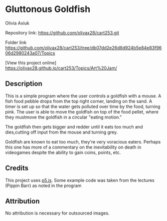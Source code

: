 # Gluttonous Goldfish

Olivia Axiuk

Repository link: https://github.com/olivax28/cart253.git

Folder link  https://github.com/olivax28/cart253/tree/db07dd2e26d8d924b5e84e83f9606d2980243a07/Topics

[View this project online] https://olivax28.github.io/cart253/Topics/Art%20Jam/


## Description

This is a simple program where the user controls a goldfish with a mouse. A fish food pebble drops from the top right corner, landing on the sand. A timer 
is set up so that the water gets polluted over time by the food, turning pink.
The user is able to move the goldfish on top of the food pellet, where they mustmove the goldfish in a circular "eating motion."
 
The goldfish then gets bigger and redder until it eats too much and dies,cutting off input from the mouse and turning grey.

Goldfish are known to eat too much, they're very voracious eaters. Perhaps this one has more of a commentary on the inevitability on death in videogames despite
the ability to gain coins, points, etc.

## Credits
This project uses [p5.js](https://p5js.org).
Some example code was taken from the lectures (Pippin Barr) as noted in the program

## Attribution
No attribution is necessary for outsourced images.
